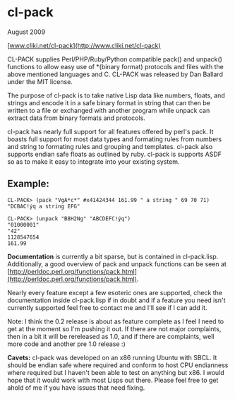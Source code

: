 # cl-pack #

August 2009

[www.cliki.net/cl-pack](http://www.cliki.net/cl-pack)

CL-PACK supplies Perl/PHP/Ruby/Python compatible pack() and unpack() functions to allow easy use of *(binary format) protocols and files with the above mentioned languages and C. CL-PACK was released by Dan Ballard under the MIT license.

The purpose of cl-pack is to take native Lisp data like numbers, floats, and strings and encode it in a safe binary format in string that can then be written to a file or exchanged with another program while unpack can extract data from binary formats and protocols.

cl-pack has nearly full support for all features offered by perl's pack. It boasts full support for most data types and formating rules from numbers and string to formating rules and grouping and templates.  cl-pack also supports endian safe floats as outlined by ruby.  cl-pack is supports ASDF so as to make it easy to integrate into your existing system.  

## Example: ##

    CL-PACK> (pack "VgA*c*" #x41424344 161.99 " a string " 69 70 71)
    "DCBAC!ýq a string EFG"
    
    CL-PACK> (unpack "B8H2Ng" "ABCDEFC!ýq")
    "01000001"
    "42"
    1128547654
    161.99

**Documentation** is currently a bit sparse, but is contained in cl-pack.lisp.  Additionally, a good overview of pack and unpack functions can be seen at [http://perldoc.perl.org/functions/pack.html](http://perldoc.perl.org/functions/pack.html).

Nearly every feature except a few esoteric ones are supported, check the documentation inside cl-pack.lisp if in doubt and if a feature you need isn't currently supported feel free to contact me and I'll see if I can add it.

Note: I think the 0.2 release is about as feature complete as I feel I need to get at the moment so I'm pushing it out.  If there are not major complaints, then in a bit it will be rereleased as 1.0, and if there are complaints, well more code and another pre 1.0 release :)

**Cavets:** cl-pack was developed on an x86 running Ubuntu with SBCL.  It should be endian safe where required and conform to host CPU endianness where required but I haven't been able to test on anything but x86.  I would hope that it would work with most Lisps out there.  Please feel free to get ahold of me if you have issues that need fixing.
